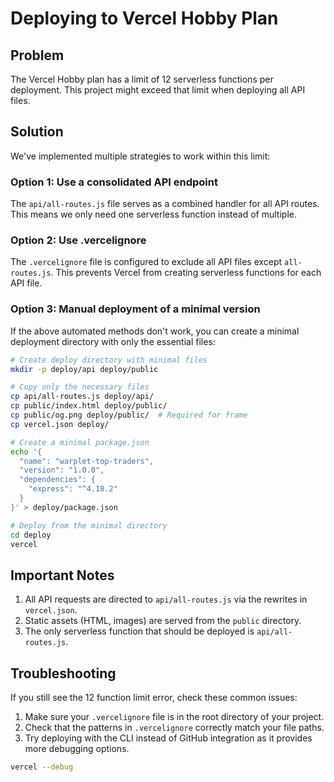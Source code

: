 # Deploying to Vercel Hobby Plan

## Problem
The Vercel Hobby plan has a limit of 12 serverless functions per deployment. This project might exceed that limit when deploying all API files.

## Solution
We've implemented multiple strategies to work within this limit:

### Option 1: Use a consolidated API endpoint
The `api/all-routes.js` file serves as a combined handler for all API routes. This means we only need one serverless function instead of multiple.

### Option 2: Use .vercelignore
The `.vercelignore` file is configured to exclude all API files except `all-routes.js`. This prevents Vercel from creating serverless functions for each API file.

### Option 3: Manual deployment of a minimal version
If the above automated methods don't work, you can create a minimal deployment directory with only the essential files:

```bash
# Create deploy directory with minimal files
mkdir -p deploy/api deploy/public

# Copy only the necessary files
cp api/all-routes.js deploy/api/
cp public/index.html deploy/public/
cp public/og.png deploy/public/  # Required for frame
cp vercel.json deploy/

# Create a minimal package.json
echo '{
  "name": "warplet-top-traders",
  "version": "1.0.0", 
  "dependencies": { 
    "express": "^4.18.2" 
  }
}' > deploy/package.json

# Deploy from the minimal directory
cd deploy
vercel
```

## Important Notes

1. All API requests are directed to `api/all-routes.js` via the rewrites in `vercel.json`.
2. Static assets (HTML, images) are served from the `public` directory.
3. The only serverless function that should be deployed is `api/all-routes.js`.

## Troubleshooting

If you still see the 12 function limit error, check these common issues:

1. Make sure your `.vercelignore` file is in the root directory of your project.
2. Check that the patterns in `.vercelignore` correctly match your file paths.
3. Try deploying with the CLI instead of GitHub integration as it provides more debugging options.

```bash
vercel --debug
```